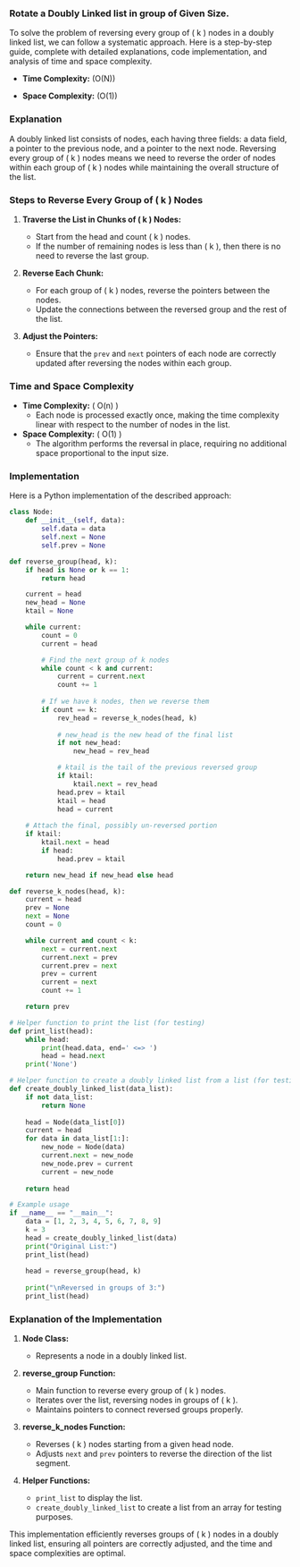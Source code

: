 ### Rotate a Doubly Linked list in group of Given Size.

To solve the problem of reversing every group of \( k \) nodes in a doubly linked list, we can follow a systematic approach. Here is a step-by-step guide, complete with detailed explanations, code implementation, and analysis of time and space complexity.

- **Time Complexity:** \(O(N)\)

- **Space Complexity:** \(O(1)\)

### Explanation

A doubly linked list consists of nodes, each having three fields: a data field, a pointer to the previous node, and a pointer to the next node. Reversing every group of \( k \) nodes means we need to reverse the order of nodes within each group of \( k \) nodes while maintaining the overall structure of the list.

### Steps to Reverse Every Group of \( k \) Nodes

1. **Traverse the List in Chunks of \( k \) Nodes:**
   - Start from the head and count \( k \) nodes.
   - If the number of remaining nodes is less than \( k \), then there is no need to reverse the last group.

2. **Reverse Each Chunk:**
   - For each group of \( k \) nodes, reverse the pointers between the nodes.
   - Update the connections between the reversed group and the rest of the list.

3. **Adjust the Pointers:**
   - Ensure that the `prev` and `next` pointers of each node are correctly updated after reversing the nodes within each group.

### Time and Space Complexity

- **Time Complexity:** \( O(n) \)
  - Each node is processed exactly once, making the time complexity linear with respect to the number of nodes in the list.
- **Space Complexity:** \( O(1) \)
  - The algorithm performs the reversal in place, requiring no additional space proportional to the input size.

### Implementation

Here is a Python implementation of the described approach:

```python
class Node:
    def __init__(self, data):
        self.data = data
        self.next = None
        self.prev = None

def reverse_group(head, k):
    if head is None or k == 1:
        return head

    current = head
    new_head = None
    ktail = None

    while current:
        count = 0
        current = head

        # Find the next group of k nodes
        while count < k and current:
            current = current.next
            count += 1
        
        # If we have k nodes, then we reverse them
        if count == k:
            rev_head = reverse_k_nodes(head, k)
            
            # new_head is the new head of the final list
            if not new_head:
                new_head = rev_head

            # ktail is the tail of the previous reversed group
            if ktail:
                ktail.next = rev_head
            head.prev = ktail
            ktail = head
            head = current
    
    # Attach the final, possibly un-reversed portion
    if ktail:
        ktail.next = head
        if head:
            head.prev = ktail

    return new_head if new_head else head

def reverse_k_nodes(head, k):
    current = head
    prev = None
    next = None
    count = 0

    while current and count < k:
        next = current.next
        current.next = prev
        current.prev = next
        prev = current
        current = next
        count += 1

    return prev

# Helper function to print the list (for testing)
def print_list(head):
    while head:
        print(head.data, end=' <=> ')
        head = head.next
    print('None')

# Helper function to create a doubly linked list from a list (for testing)
def create_doubly_linked_list(data_list):
    if not data_list:
        return None
    
    head = Node(data_list[0])
    current = head
    for data in data_list[1:]:
        new_node = Node(data)
        current.next = new_node
        new_node.prev = current
        current = new_node
    
    return head

# Example usage
if __name__ == "__main__":
    data = [1, 2, 3, 4, 5, 6, 7, 8, 9]
    k = 3
    head = create_doubly_linked_list(data)
    print("Original List:")
    print_list(head)
    
    head = reverse_group(head, k)
    
    print("\nReversed in groups of 3:")
    print_list(head)
```

### Explanation of the Implementation

1. **Node Class:**
   - Represents a node in a doubly linked list.

2. **reverse_group Function:**
   - Main function to reverse every group of \( k \) nodes.
   - Iterates over the list, reversing nodes in groups of \( k \).
   - Maintains pointers to connect reversed groups properly.

3. **reverse_k_nodes Function:**
   - Reverses \( k \) nodes starting from a given head node.
   - Adjusts `next` and `prev` pointers to reverse the direction of the list segment.

4. **Helper Functions:**
   - `print_list` to display the list.
   - `create_doubly_linked_list` to create a list from an array for testing purposes.

This implementation efficiently reverses groups of \( k \) nodes in a doubly linked list, ensuring all pointers are correctly adjusted, and the time and space complexities are optimal.
